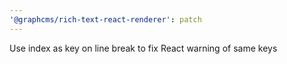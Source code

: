 ```yaml
---
'@graphcms/rich-text-react-renderer': patch
---
```


Use index as key on line break to fix React warning of same keys
